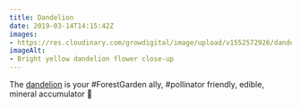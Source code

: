 ```yaml
---
title: Dandelion
date: 2019-03-14T14:15:42Z
images: 
- https://res.cloudinary.com/growdigital/image/upload/v1552572926/dandelion-FBFAEA50.jpg
imageAlt: 
- Bright yellow dandelion flower close-up
---
```


The [dandelion](https://pfaf.org/user/plant.aspx?latinname=Taraxacum+officinale) is your #ForestGarden ally, #pollinator friendly, edible, mineral accumulator 🙂 

